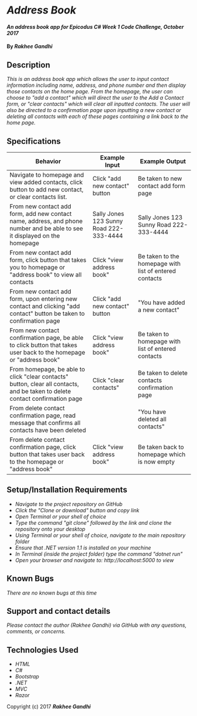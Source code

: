 # _Address Book_

#### _An address book app for Epicodus C# Week 1 Code Challenge, October 2017_

#### By _**Rakhee Gandhi**_

## Description

_This is an address book app which allows the user to input contact information including name, address, and phone number and then display those contacts on the home page. From the homepage, the user can choose to "add a contact" which will direct the user to the Add a Contact form, or "clear contacts" which will clear all inputted contacts. The user will also be directed to a confirmation page upon inputting a new contact or deleting all contacts with each of these pages containing a link back to the home page._

## Specifications
| Behavior                                                                                                                      | Example  Input                          | Example Output                                         |
|-------------------------------------------------------------------------------------------------------------------------------|-----------------------------------------|--------------------------------------------------------|
| Navigate to homepage and view added contacts, click button to add new contact, or clear contacts list.                        | Click "add new contact" button          | Be taken to new contact add form page                  |
| From new contact add form, add new contact name, address, and phone number and  be able to see it displayed on the homepage   | Sally Jones 123 Sunny Road 222-333-4444 | Sally Jones 123 Sunny Road 222-333-4444                |
| From new contact add form, click button that takes you to homepage or "address book" to view all contacts                     | Click "view address book"               | Be taken to the homepage with list of entered contacts |
| From new contact add form, upon entering new contact and clicking "add contact" button be taken to confirmation page          | Click "add new contact" button          | "You have added a new contact"                         |
| From new contact confirmation page, be able to click button that takes user back to the homepage or "address book"            | Click "view address book"               | Be taken to homepage with  list of entered contacts    |
| From homepage, be able to click "clear contacts" button, clear all contacts, and be taken to delete contact confirmation page | Click "clear contacts"                  | Be taken to delete contacts confirmation page          |
| From delete contact confirmation page, read message that confirms all contacts have been deleted                              |                                         | "You have deleted all  contacts"                       |
| From delete contact confirmation page, click button that takes user back to the homepage  or "address book"                   | Click "view address book"               | Be taken back to homepage which is now empty           |


## Setup/Installation Requirements

* _Navigate to the project repository on GitHub_
* _Click the "Clone or download" button and copy link_
* _Open Terminal or your shell of choice_
* _Type the command "git clone" followed by the link and clone the repository onto your desktop_
* _Using Terminal or your shell of choice, navigate to the main repository folder_
* _Ensure that .NET version 1.1 is installed on your machine_
* _In Terminal (inside the project folder) type the command "dotnet run"_
* _Open your browser and navigate to: http://localhost:5000 to view_


## Known Bugs

_There are no known bugs at this time_

## Support and contact details

_Please contact the author (Rakhee Gandhi) via GitHub with any questions, comments, or concerns._

## Technologies Used

* _HTML_
* _C#_
* _Bootstrap_
* _.NET_
* _MVC_
* _Razor_

Copyright (c) 2017 **_Rakhee Gandhi_**
